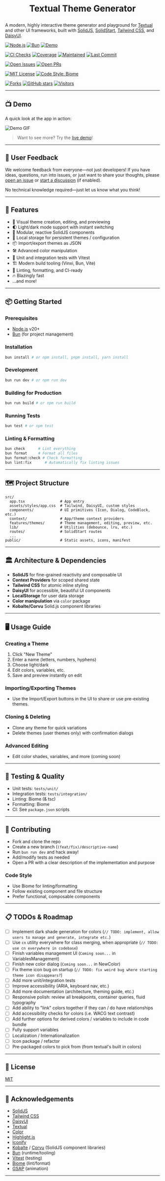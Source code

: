 # <p align="center">Textual Theme Generator</p>

A modern, highly interactive theme generator and playground for [Textual](https://textual.textualize.io/) <br /> and other UI frameworks, built with [SolidJS](https://www.solidjs.com/), [SolidStart](https://start.solidjs.com/), [Tailwind CSS](https://tailwindcss.com/), and [DaisyUI](https://daisyui.com/).

[![Node.js](https://img.shields.io/badge/node-%3E=20.x-green?logo=node.js&logoColor=white)](https://nodejs.org/)
[![Bun](https://img.shields.io/badge/bun-%3E=1.x-blue?logo=bun&logoColor=white)](https://bun.sh/)
[![Demo](https://img.shields.io/badge/demo-online-blue)](https://ttg.xtreat.dev)

[![CI Checks](https://img.shields.io/github/actions/workflow/status/xandertreat/textual-theme-gen/ci.yml?branch=main)](https://github.com/xandertreat/textual-theme-gen/actions)
[![Coverage](https://img.shields.io/badge/coverage-local-informational?logo=codecov&logoColor=white)](./coverage/index.html)
[![Maintained](https://img.shields.io/badge/maintained-yes-brightgreen)](https://img.shields.io/badge/maintained-yes-brightgreen)
[![Last Commit](https://img.shields.io/github/last-commit/xandertreat/textual-theme-gen?color=blue)](https://github.com/xandertreat/textual-theme-gen/commits/main)

[![Open Issues](https://img.shields.io/github/issues/xandertreat/textual-theme-gen)](https://github.com/xandertreat/textual-theme-gen/issues)
[![Open PRs](https://img.shields.io/github/issues-pr/xandertreat/textual-theme-gen?color=purple)](https://github.com/xandertreat/textual-theme-gen/pulls)

[![MIT License](https://img.shields.io/badge/license-MIT-success?logo=open-source-initiative&logoColor=white)](https://github.com/xandertreat/textual-theme-gen/blob/main/LICENSE)
[![Code Style: Biome](https://img.shields.io/badge/code%20style-biome-5ed9c7?logo=biome&logoColor=white)](https://biomejs.dev/)

[![Forks](https://img.shields.io/github/forks/xandertreat/textual-theme-gen?style=social)](https://github.com/xandertreat/textual-theme-gen/fork)
[![GitHub stars](https://img.shields.io/github/stars/xandertreat/textual-theme-gen?style=social)](https://github.com/xandertreat/textual-theme-gen)
[![Visitors](https://visitor-badge.laobi.icu/badge?page_id=xandertreat.textual-theme-gen)](https://visitor-badge.laobi.icu/badge?page_id=xandertreat.textual-theme-gen)

---

## 📺 Demo

A quick look at the app in action:

![Demo GIF](./public/demo.gif)

> Want to see more? Try the [live demo](https://ttg.xtreat.dev)!

---

## 💬 User Feedback

We welcome feedback from everyone—not just developers! If you have ideas, questions, run into issues, or just want to share your thoughts, please [open an issue](https://github.com/xandertreat/textual-theme-gen/issues) or [start a discussion](https://github.com/xandertreat/textual-theme-gen/discussions) (if enabled).

No technical knowledge required—just let us know what you think!

---

## 🚀 Features

- 🎨 Visual theme creation, editing, and previewing
- 🌓 Light/dark mode support with instant switching
- 🧩 Modular, reactive SolidJS components
- 💾 Local storage for persistent themes / configuration
- 📦 Import/export themes as JSON
- 🛠️ Advanced color manipulation
- 🧪 Unit and integration tests with Vitest
- 🏗️ Modern build tooling (Vinxi, Bun, Vite)
- 🧹 Linting, formatting, and CI-ready
- 🔥 Blazingly fast
- ...and more!

---

## 📦 Getting Started

### Prerequisites

- [Node.js](https://nodejs.org/) v20+
- [Bun](https://bun.sh/) (for project management)

### Installation

```sh
bun install # or npm install, pnpm install, yarn install
```

### Development

```sh
bun run dev # or npm run dev
```

### Building for Production

```sh
bun run build # or npm run build
```

### Running Tests

```sh
bun test # or npm test
```

### Linting & Formatting

```sh
bun check      # Lint everything
bun format     # Format all files
bun format:check # Check formatting
bun lint:fix      # Automatically fix linting issues
```

---

## 🗺️ Project Structure

```plaintext
src/
  app.tsx                # App entry
  assets/styles/app.css  # Tailwind, DaisyUI, custom styles
  components/            # UI primitives (Icon, Dialog, CodeBlock, etc.)
  context/               # App/theme context providers
  features/themes/       # Theme management, editing, preview, etc.
  lib/                   # Utilities (debounce, lru, etc.)
  routes/                # SolidStart routes
  ...
public/                  # Static assets, icons, manifest
```

---

## 🏛️ Architecture & Dependencies

- **SolidJS** for fine-grained reactivity and composable UI
- **Context Providers** for scoped shared state
- **Tailwind CSS** for atomic inline styling
- **DaisyUI** for accessible, beautiful UI components
- **LocalStorage** for user data storage
- **Color manipulation** via `color` package
- **Kobalte/Corvu** Solid.js component libraries

---

## 🖥️ Usage Guide

### Creating a Theme

1. Click "New Theme"
2. Enter a name (letters, numbers, hyphens)
3. Choose light/dark
4. Edit colors, variables, etc.
5. Save and preview instantly on edit

### Importing/Exporting Themes

- Use the Import/Export buttons in the UI to share or use pre-existing themes.

### Cloning & Deleting

- Clone any theme for quick variations
- Delete themes (user themes only) with confirmation dialogs

### Advanced Editing

- Edit color shades, variables, and more (coming soon)

---

## 🧪 Testing & Quality

- Unit tests: `tests/unit/`
- Integration tests: `tests/integration/`
- Linting: Biome (& tsc)
- Formatting: Biome
- CI: See `package.json` scripts

---

## 🤝 Contributing

- Fork and clone the repo
- Create a new branch (`(feat/fix)/descriptive-name`)
- Run `bun run dev` and hack away!
- Add/modify tests as needed
- Open a PR with a clear description of the implementation and purpose

### Code Style

- Use Biome for linting/formatting
- Follow existing component and file structure
- Prefer functional, composable components

---

## 📋 TODOs & Roadmap

- [ ] Implement dark shade generation for colors (`// TODO: implement, allow users to manage and generate, integrate etc.`)
- [ ] Use `cn` utility everywhere for class merging, when appropriate (`// TODO: use cn everywhere in codebase`)
- [ ] Finish variables management UI (`Coming soon...` in VariablesManagement)
- [ ] Finish new color dialog (`Coming soon...` in NewColor)
- [ ] Fix theme icon bug on startup (`// TODO: fix weird bug where starting theme icon disappears?`)
- [ ] Add more unit/integration tests
- [ ] Improve accessibility (ARIA, keyboard nav, etc.)
- [ ] Add more documentation (architecture, theming guide, etc.)
- [ ] Responsive polish: review all breakpoints, container queries, fluid typography
- [ ] Add ability to "link" colors together if they can / do have relationships
- [ ] Add accessibility checks for colors (i.e. WACG text contrast)
- [ ] Add further options for derived colors / variables to include in code bundle
- [ ] Fully support variables
- [ ] Localization / Internationalization
- [ ] Icon package / refactor
- [ ] Pre-packaged colors to pick from (from textual's built in colors)

---

## 📝 License

[MIT](LICENSE)

---

## 🙏 Acknowledgements

- [SolidJS](https://www.solidjs.com/)
- [Tailwind CSS](https://tailwindcss.com/)
- [DaisyUI](https://daisyui.com/)
- [Textual](https://textual.textualize.io/)
- [Color](https://github.com/Qix-/color)
- [Highlight.js](https://highlightjs.org/)
- [Iconify](https://iconify.design/)
- [Kobalte](https://kobalte.dev/) / [Corvu](https://corvu.dev/) (SolidJS component libraries)
- [Bun](https://bun.sh/) (runtime/tooling)
- [Vitest](https://vitest.dev/) (testing)
- [Biome](https://biomejs.dev/) (lint/format)
- [GSAP](https://gsap.com/) (animation)

---
